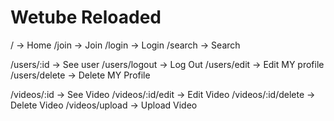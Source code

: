 # Wetube Reloaded

/ -> Home
/join -> Join
/login -> Login
/search -> Search

/users/:id -> See user
/users/logout -> Log Out
/users/edit -> Edit MY profile
/users/delete -> Delete MY Profile

/videos/:id -> See Video
/videos/:id/edit -> Edit Video
/videos/:id/delete -> Delete Video
/videos/upload -> Upload Video

